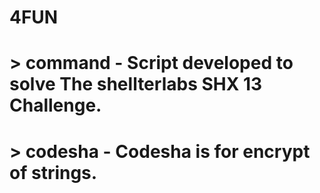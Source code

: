 # 4FUN

# > command - Script developed to solve The shellterlabs SHX 13 Challenge.
# > codesha - Codesha is for encrypt of strings. 
